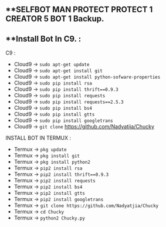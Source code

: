 **SELFBOT MAN PROTECT
PROTECT 1 CREATOR 5 BOT 1 Backup.
------


**Install Bot In C9. :
------
 C9 :
- Cloud9 -> `sudo apt-get update`
- Cloud9 -> `sudo apt-get install git`
- Cloud9 -> `sudo apt-get install python-sofware-properties`
- Cloud9 -> `sudo pip install rsa`
- Cloud9 -> `sudo pip install thrift==0.9.3`
- Cloud9 -> `sudo pip install requests`
- Cloud9 -> `sudo pip install requests==2.5.3`
- Cloud9 -> `sudo pip install bs4`
- Cloud9 -> `sudo pip install gtts`
- Cloud9 -> `sudo pip install googletrans`
- Cloud9 -> `git clone` https://github.com/Nadyatjia/Chucky


INSTALL BOT IN TERMUX :
- Termux -> `pkg update`
- Termux -> `pkg install git`
- Termux -> `pkg install python2`
- Termux -> `pip2 install rsa`
- Termux -> `pip2 install thrift==0.9.3`
- Termux -> `pip2 install requests`
- Termux -> `pip2 install bs4`
- Termux -> `pip2 install gtts`
- Termux -> `pip2 install googletrans`
- Termux -> `git clone https://github.com/Nadyatjia/Chucky`
- Termux -> `cd Chucky`
- Termux -> `python2 Chucky.py`




